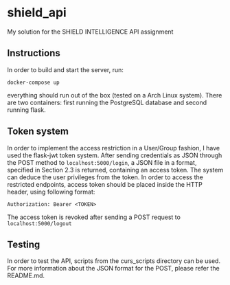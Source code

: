 # shield_api
My solution for the SHIELD INTELLIGENCE API assignment
## Instructions
In order to build and start the server, run:

`docker-compose up`

everything should run out of the box (tested on a Arch Linux system). There are
two containers: first running the PostgreSQL database and second running flask.

## Token system
In order to implement the access restriction in a User/Group fashion, I have
used the flask-jwt token system. After sending credentials as JSON through the
POST method to `localhost:5000/login`, a JSON file in a format, specified in
Section 2.3 is returned, containing an access token. The system can deduce the
user privileges from the token. In order to access the restricted endpoints,
access token should be placed inside the HTTP header, using following format:

`Authorization: Bearer <TOKEN>`

The access token is revoked after sending a POST request to `localhost:5000/logout`


## Testing 
In order to test the API, scripts from the curs_scripts directory can be used. 
For more information about the JSON format for the POST, please refer the
README.md.
